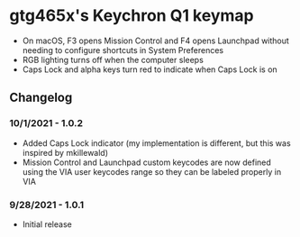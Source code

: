# gtg465x's Keychron Q1 keymap

- On macOS, F3 opens Mission Control and F4 opens Launchpad without needing to configure shortcuts in System Preferences
- RGB lighting turns off when the computer sleeps
- Caps Lock and alpha keys turn red to indicate when Caps Lock is on

## Changelog

### 10/1/2021 - 1.0.2

- Added Caps Lock indicator (my implementation is different, but this was inspired by mkillewald)
- Mission Control and Launchpad custom keycodes are now defined using the VIA user keycodes range so they can be labeled properly in VIA

### 9/28/2021 - 1.0.1

- Initial release
